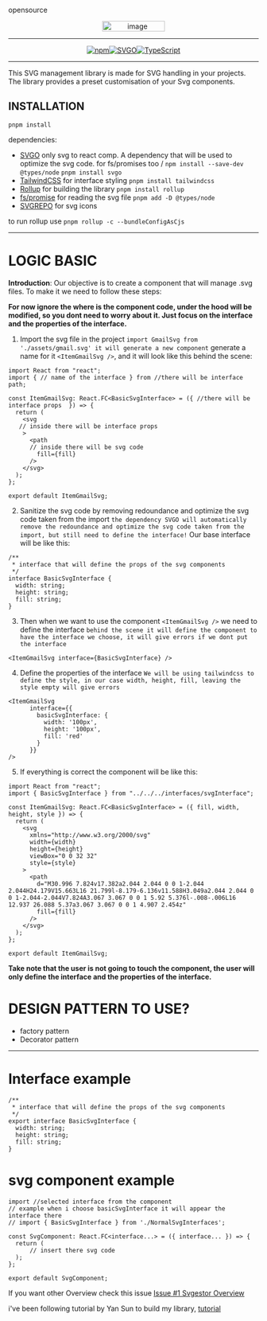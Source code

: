 opensource
<div style="display: flex; justify-content: center;" align="center">
  <img src="https://github.com/user-attachments/assets/20d04a80-a585-47f9-b68b-7736e2350ee8" alt="image" style="width: 50%; max-width: 300px;">
</div>

---

<div style="display: flex; justify-content: center;" align="center">
  <a href="https://www.npmjs.com/package/npm">
    <img src="https://img.shields.io/badge/npm-v10.8.3-blue" alt="npm">
  </a>
  <a href="https://www.npmjs.com/package/svgo">
    <img src="https://img.shields.io/badge/SVGO-v3.3.2-brightgreen" alt="SVGO">
  </a>
  <a href="https://www.npmjs.com/package/typescript">
    <img src="https://img.shields.io/badge/TypeScript-v5.6.3-blue" alt="TypeScript">
  </a>
</div>


---

This SVG management library is made for SVG handling in your projects. 
The library provides a preset customisation of your Svg components.

## INSTALLATION

``pnpm install``

dependencies:

- [SVGO](https://github.com/svg/svgo) only svg to react comp. A dependency that will be used to optimize the svg code.
  for fs/promises too /
  ``npm install --save-dev @types/node``
  ``pnpm install svgo``
- [TailwindCSS](https://tailwindcss.com/) for interface styling
  ``pnpm install tailwindcss``
- [Rollup](https://rollupjs.org/guide/en/) for building the library
  ``pnpm install rollup``
- [fs/promise](https://nodejs.org/api/fs.html) for reading the svg file
  `pnpm add -D @types/node`
- [SVGREPO](https://www.svgrepo.com/) for svg icons

to run rollup use `pnpm rollup -c --bundleConfigAsCjs` 

---

# LOGIC BASIC

**Introduction**: Our objective is to create a component that will manage .svg files.
To make it we need to follow these steps:

**For now ignore the where is the component code, under the hood will be modified, so you dont need to worry about it. Just focus on the interface and the properties of the interface.**

1. Import the svg file in the project `import GmailSvg from './assets/gmail.svg' it will generate a new component` generate a name for it `<ItemGmailSvg />`, and it will look like this behind the scene:

```tsx
import React from "react";
import { // name of the interface } from //there will be interface path;

const ItemGmailSvg: React.FC<BasicSvgInterface> = ({ //there will be interface props  }) => {
  return (
    <svg
   // inside there will be interface props
    >
      <path
      // inside there will be svg code
        fill={fill}
      />
    </svg>
  );
};

export default ItemGmailSvg;
```

2. Sanitize the svg code by removing redoundance and optimize the svg code taken from the import `the dependency SVGO will automatically remove the redoundance and optimize the svg code taken from the import, but still need to define the interface!`
   Our base interface will be like this:

```tsx
/**
 * interface that will define the props of the svg components
 */
interface BasicSvgInterface {
  width: string;
  height: string;
  fill: string;
}
```

3. Then when we want to use the component `<ItemGmailSvg />` we need to define the interface `behind the scene it will define the component to have the interface we choose, it will give errors if we dont put the interface`

```tsx
<ItemGmailSvg interface={BasicSvgInterface} />
```

4. Define the properties of the interface `We will be using tailwindcss to define the style, in our case width, height, fill, leaving the style empty will give errors`

```tsx
<ItemGmailSvg 
      interface={{
        basicSvgInterface: {
          width: '100px', 
          height: '100px', 
          fill: 'red' 
        }
      }} 
/>
```

5. If everything is correct the component will be like this:

```tsx
import React from "react";
import { BasicSvgInterface } from "../../../interfaces/svgInterface";

const ItemGmailSvg: React.FC<BasicSvgInterface> = ({ fill, width, height, style }) => {
  return (
    <svg
      xmlns="http://www.w3.org/2000/svg"
      width={width}
      height={height}
      viewBox="0 0 32 32"
      style={style}
    >
      <path
        d="M30.996 7.824v17.382a2.044 2.044 0 0 1-2.044 2.044H24.179V15.663L16 21.799l-8.179-6.136v11.588H3.049a2.044 2.044 0 0 1-2.044-2.044V7.824A3.067 3.067 0 0 1 5.92 5.376l-.008-.006L16 12.937 26.088 5.37a3.067 3.067 0 0 1 4.907 2.454z"
        fill={fill}
      />
    </svg>
  );
};

export default ItemGmailSvg;
```

**Take note that the user is not going to touch the component, the user will only define the interface and the properties of the interface.**

# DESIGN PATTERN TO USE?

- factory pattern
- Decorator pattern

---

# Interface example

```tsx
/**
 * interface that will define the props of the svg components
 */
export interface BasicSvgInterface {
  width: string;
  height: string;
  fill: string;
}
```

# svg component example

```tsx
import //selected interface from the component
// example when i choose basicSvgInterface it will appear the interface there
// import { BasicSvgInterface } from './NormalSvgInterfaces';

const SvgComponent: React.FC<interface...> = ({ interface... }) => {
  return (
      // insert there svg code
  );
};

export default SvgComponent;
```

If you want other Overview check this issue [Issue #1 Svgestor Overview](https://github.com/MindfulLearner/svgestor/issues/1)


i've been following tutorial by Yan Sun to build my library, [tutorial](https://blog.logrocket.com/how-to-build-component-library-react-typescript/#setting-up-development-environment)
